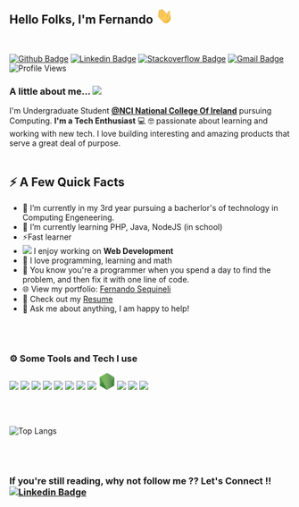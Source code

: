 ## Hello Folks, I'm Fernando <img src="https://github.com/FernandoSequineli/FernandoSequineli/blob/main/assets/wave.gif" width="30px">
<br/>

[![Github Badge](http://img.shields.io/badge/-Github-black?style=flat-square&logo=github&link=https://github.com/Defcon27/)](https://github.com/FernandoSequineli/) 
[![Linkedin Badge](https://img.shields.io/badge/-LinkedIn-blue?style=flat-square&logo=Linkedin&logoColor=white&link=https://www.linkedin.com/in/fernando-sequineli/)](https://www.linkedin.com/in/fernando-sequineli/)
[![Stackoverflow Badge](https://img.shields.io/badge/-Stack%20overflow-FE7A16?style=flat-square&logo=stack-overflow&logoColor=white&link=https://stackoverflow.com/users/15262418/fernando-sequineli)](https://stackoverflow.com/users/15262418/fernando-sequineli)
[![Gmail Badge](https://img.shields.io/badge/-Gmail-d14836?style=flat-square&logo=Gmail&logoColor=white&link=mailto:sequineli.fernando@gmail.com)](mailto:sequineli.fernando@gmail.com)
![Profile Views](https://komarev.com/ghpvc/?username=FernandoSequineli)



### A little about me...  <img src="https://media.giphy.com/media/VgCDAzcKvsR6OM0uWg/giphy.gif" width="50"> 
I'm Undergraduate Student **[@NCI National College Of Ireland](https://www.ncirl.ie/)** pursuing Computing. **I'm a Tech Enthusiast** 💻 🤓  passionate about learning and working with new tech. I love building interesting and amazing products that serve a great deal of purpose.<br/><br/>

## ⚡️ A Few Quick Facts
- 🔭 I’m currently in my 3rd year pursuing a bacherlor's of technology in Computing Engeneering.
- 🌱 I’m currently learning PHP, Java, NodeJS (in school)
- ⚡️Fast learner  
- <img src="https://media.giphy.com/media/WUlplcMpOCEmTGBtBW/giphy.gif" width="30">  I enjoy working on **Web Development**
- 🤟 I love programming, learning and math
- 🧩 You know you're a programmer when you spend a day to find the problem, and then fix it with one line of code.
- 🌐 View my portfolio: [Fernando Sequineli](https://fernandosequineli.github.io/portfolio/)
- 📙 Check out my [Resume](https://github.com/FernandoSequineli/FernandoSequineli/blob/main/assets/FernandoSequineli%20.pdf)
- 💬 Ask me about anything, I am happy to help!

<br/><br/>

### ⚙️ Some Tools and Tech I use
<code><img height="30" src="https://cdn.svgporn.com/logos/java.svg"></code>
<code><img height="30" src="https://cdn.svgporn.com/logos/javascript.svg"></code>
<code><img height="30" src="https://cdn.svgporn.com/logos/html-5.svg"></code>
<code><img height="30" src="https://cdn.svgporn.com/logos/css-3.svg"></code>
<code><img height="30" src="https://cdn.svgporn.com/logos/php.svg"></code>
<code><img height="30" src="https://cdn.svgporn.com/logos/bootstrap.svg"></code>
<code><img height="30" src="https://cdn.svgporn.com/logos/mysql.svg"></code>
<code><img height="30" src="https://cdn.svgporn.com/logos/xampp.svg"></code>
<code><img height="30" src="https://raw.githubusercontent.com/github/explore/80688e429a7d4ef2fca1e82350fe8e3517d3494d/topics/nodejs/nodejs.png"></code>
<code><img height="30" src="https://cdn.svgporn.com/logos/visual-studio-code.svg"></code>
<code><img height="30" src="https://cdn.svgporn.com/logos/terminal.svg"></code>
<code><img height="30" src="https://cdn.svgporn.com/logos/git-icon.svg"></code>

<br/><br/>

![Top Langs](https://github-readme-stats.vercel.app/api/top-langs/?username=FernandoSequineli&layout=compact)

<br/><br/>

### If you're still reading, why not follow me ?? Let's Connect !! [![Linkedin Badge](https://img.shields.io/badge/-LinkedIn-blue?style=flat-square&logo=Linkedin&logoColor=white&link=https://www.linkedin.com/in/fernando-sequineli/)](https://www.linkedin.com/in/fernando-sequineli/)


